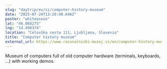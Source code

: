 ```yaml
---
slug: "daytrip/eu/si/computer-history-museum"
date: "2025-07-24T13:20:48.646Z"
poster: "whiteocean"
lat: "46.068275"
lng: "14.490374"
location: "Celovška cesta 111, Ljubljana, Slovenia"
title: "Computer history museum"
external_url: https://www.racunalniski-muzej.si/en/computer-history-museum-slovenia-home-page/
---
```

Museum of computers full of old computer hardware (terminals, keyboards, ...) with working demos.